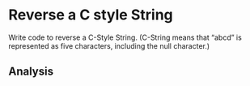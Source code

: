 # Reverse a C style String

Write code to reverse a C-Style String.
(C-String means that “abcd” is represented as five characters, including the null character.)

## Analysis

